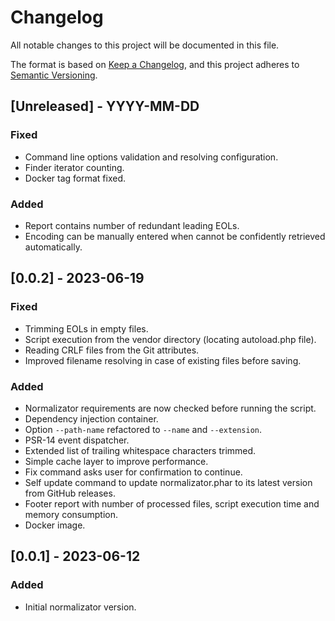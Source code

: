 # Changelog

All notable changes to this project will be documented in this file.

The format is based on [Keep a Changelog](https://keepachangelog.com/en/1.1.0/),
and this project adheres to [Semantic Versioning](https://semver.org/spec/v2.0.0.html).

## [Unreleased] - YYYY-MM-DD

### Fixed

- Command line options validation and resolving configuration.
- Finder iterator counting.
- Docker tag format fixed.

### Added

- Report contains number of redundant leading EOLs.
- Encoding can be manually entered when cannot be confidently retrieved
  automatically.

## [0.0.2] - 2023-06-19

### Fixed

- Trimming EOLs in empty files.
- Script execution from the vendor directory (locating autoload.php file).
- Reading CRLF files from the Git attributes.
- Improved filename resolving in case of existing files before saving.

### Added

- Normalizator requirements are now checked before running the script.
- Dependency injection container.
- Option `--path-name` refactored to `--name` and `--extension`.
- PSR-14 event dispatcher.
- Extended list of trailing whitespace characters trimmed.
- Simple cache layer to improve performance.
- Fix command asks user for confirmation to continue.
- Self update command to update normalizator.phar to its latest version from
  GitHub releases.
- Footer report with number of processed files, script execution time and memory
  consumption.
- Docker image.

## [0.0.1] - 2023-06-12

### Added

- Initial normalizator version.
